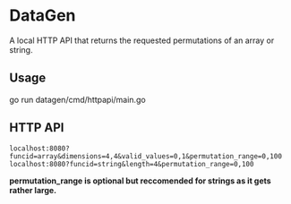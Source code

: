 # DataGen

A local HTTP API that returns the requested permutations of an array or string.

## Usage

go run datagen/cmd/httpapi/main.go

## HTTP API

```
localhost:8080?funcid=array&dimensions=4,4&valid_values=0,1&permutation_range=0,100
localhost:8080?funcid=string&length=4&permutation_range=0,100
```

**permutation_range is optional but reccomended for strings as it gets rather large.**
